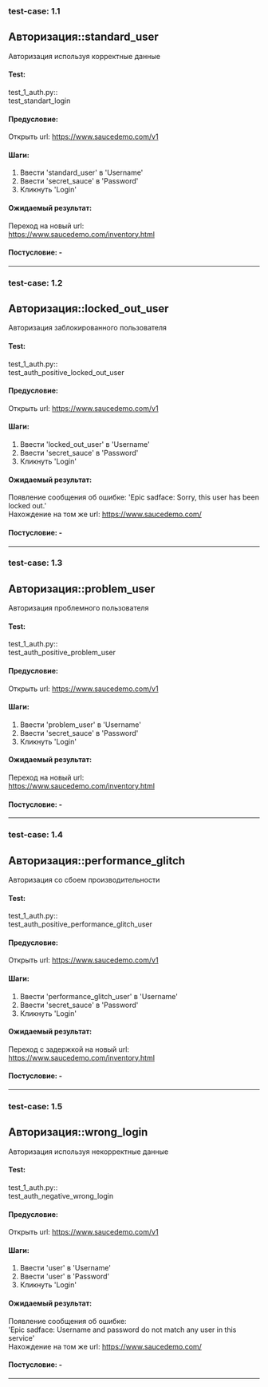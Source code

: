 ### test-case: 1.1  
## Авторизация::standard_user  
Авторизация используя корректные данные  
#### Test:  
test_1_auth.py::  
test_standart_login  
#### Предусловие:  
Открыть url: https://www.saucedemo.com/v1    
#### Шаги:  
1. Ввести 'standard_user' в 'Username'  
2. Ввести 'secret_sauce' в 'Password'  
3. Кликнуть 'Login'  
#### Ожидаемый результат:  
Переход на новый url:  
https://www.saucedemo.com/inventory.html  
#### Постусловие: -  

----------------------------------------------------------------

### test-case: 1.2  
## Авторизация::locked_out_user  
Авторизация заблокированного пользователя  
#### Test:  
test_1_auth.py::  
test_auth_positive_locked_out_user  
#### Предусловие:  
Открыть url: https://www.saucedemo.com/v1    
#### Шаги:  
1. Ввести 'locked_out_user' в 'Username'  
2. Ввести 'secret_sauce' в 'Password'  
3. Кликнуть 'Login'  
#### Ожидаемый результат:  
Появление сообщения об ошибке: 'Epic sadface: Sorry, this user has been locked out.'  
Нахождение на том же url: https://www.saucedemo.com/  
#### Постусловие: -  

----------------------------------------------------------------

### test-case: 1.3  
## Авторизация::problem_user  
Авторизация проблемного пользователя  
#### Test:  
test_1_auth.py::  
test_auth_positive_problem_user  
#### Предусловие:  
Открыть url: https://www.saucedemo.com/v1  
#### Шаги:  
1. Ввести 'problem_user' в 'Username'  
2. Ввести 'secret_sauce' в 'Password'  
3. Кликнуть 'Login'  
#### Ожидаемый результат:  
Переход на новый url:  
https://www.saucedemo.com/inventory.html  
#### Постусловие: -  

----------------------------------------------------------------

### test-case: 1.4  
## Авторизация::performance_glitch  
Авторизация со сбоем производительности  
#### Test:  
test_1_auth.py::  
test_auth_positive_performance_glitch_user  
#### Предусловие:  
Открыть url: https://www.saucedemo.com/v1  
#### Шаги:  
1. Ввести 'performance_glitch_user' в 'Username'  
2. Ввести 'secret_sauce' в 'Password'  
3. Кликнуть 'Login'  
#### Ожидаемый результат:  
Переход с задержкой на новый url:  
https://www.saucedemo.com/inventory.html  
#### Постусловие: -  

----------------------------------------------------------------

### test-case: 1.5  
## Авторизация::wrong_login  
Авторизация используя некорректные данные  
#### Test:  
test_1_auth.py::  
test_auth_negative_wrong_login  
#### Предусловие:  
Открыть url: https://www.saucedemo.com/v1  
#### Шаги:  
1. Ввести 'user' в 'Username'  
2. Ввести 'user' в 'Password'  
3. Кликнуть 'Login'  
#### Ожидаемый результат:  
Появление сообщения об ошибке:  
'Epic sadface: Username and password do not match any user in this service'  
Нахождение на том же url: https://www.saucedemo.com/  
#### Постусловие: -  

----------------------------------------------------------------
